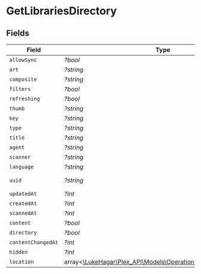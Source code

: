 # GetLibrariesDirectory


## Fields

| Field                                                                                                                | Type                                                                                                                 | Required                                                                                                             | Description                                                                                                          | Example                                                                                                              |
| -------------------------------------------------------------------------------------------------------------------- | -------------------------------------------------------------------------------------------------------------------- | -------------------------------------------------------------------------------------------------------------------- | -------------------------------------------------------------------------------------------------------------------- | -------------------------------------------------------------------------------------------------------------------- |
| `allowSync`                                                                                                          | *?bool*                                                                                                              | :heavy_minus_sign:                                                                                                   | N/A                                                                                                                  | true                                                                                                                 |
| `art`                                                                                                                | *?string*                                                                                                            | :heavy_minus_sign:                                                                                                   | N/A                                                                                                                  | /:/resources/movie-fanart.jpg                                                                                        |
| `composite`                                                                                                          | *?string*                                                                                                            | :heavy_minus_sign:                                                                                                   | N/A                                                                                                                  | /library/sections/1/composite/1705615584                                                                             |
| `filters`                                                                                                            | *?bool*                                                                                                              | :heavy_minus_sign:                                                                                                   | N/A                                                                                                                  | true                                                                                                                 |
| `refreshing`                                                                                                         | *?bool*                                                                                                              | :heavy_minus_sign:                                                                                                   | N/A                                                                                                                  | false                                                                                                                |
| `thumb`                                                                                                              | *?string*                                                                                                            | :heavy_minus_sign:                                                                                                   | N/A                                                                                                                  | /:/resources/movie.png                                                                                               |
| `key`                                                                                                                | *?string*                                                                                                            | :heavy_minus_sign:                                                                                                   | N/A                                                                                                                  | 1                                                                                                                    |
| `type`                                                                                                               | *?string*                                                                                                            | :heavy_minus_sign:                                                                                                   | N/A                                                                                                                  | movie                                                                                                                |
| `title`                                                                                                              | *?string*                                                                                                            | :heavy_minus_sign:                                                                                                   | N/A                                                                                                                  | Movies                                                                                                               |
| `agent`                                                                                                              | *?string*                                                                                                            | :heavy_minus_sign:                                                                                                   | N/A                                                                                                                  | tv.plex.agents.movie                                                                                                 |
| `scanner`                                                                                                            | *?string*                                                                                                            | :heavy_minus_sign:                                                                                                   | N/A                                                                                                                  | Plex Movie                                                                                                           |
| `language`                                                                                                           | *?string*                                                                                                            | :heavy_minus_sign:                                                                                                   | N/A                                                                                                                  | en-US                                                                                                                |
| `uuid`                                                                                                               | *?string*                                                                                                            | :heavy_minus_sign:                                                                                                   | N/A                                                                                                                  | 322a231a-b7f7-49f5-920f-14c61199cd30                                                                                 |
| `updatedAt`                                                                                                          | *?int*                                                                                                               | :heavy_minus_sign:                                                                                                   | N/A                                                                                                                  | 1705615634                                                                                                           |
| `createdAt`                                                                                                          | *?int*                                                                                                               | :heavy_minus_sign:                                                                                                   | N/A                                                                                                                  | 1654131312                                                                                                           |
| `scannedAt`                                                                                                          | *?int*                                                                                                               | :heavy_minus_sign:                                                                                                   | N/A                                                                                                                  | 1705615584                                                                                                           |
| `content`                                                                                                            | *?bool*                                                                                                              | :heavy_minus_sign:                                                                                                   | N/A                                                                                                                  | true                                                                                                                 |
| `directory`                                                                                                          | *?bool*                                                                                                              | :heavy_minus_sign:                                                                                                   | N/A                                                                                                                  | true                                                                                                                 |
| `contentChangedAt`                                                                                                   | *?int*                                                                                                               | :heavy_minus_sign:                                                                                                   | N/A                                                                                                                  | 3192854                                                                                                              |
| `hidden`                                                                                                             | *?int*                                                                                                               | :heavy_minus_sign:                                                                                                   | N/A                                                                                                                  | 0                                                                                                                    |
| `location`                                                                                                           | array<[\LukeHagar\Plex_API\Models\Operations\GetLibrariesLocation](../../Models/Operations/GetLibrariesLocation.md)> | :heavy_minus_sign:                                                                                                   | N/A                                                                                                                  | [{"id":1,"path":"/movies"}]                                                                                          |